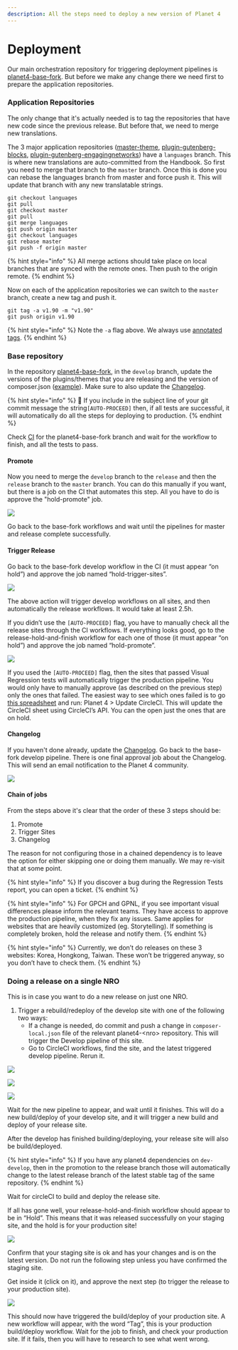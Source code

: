 ```yaml
---
description: All the steps need to deploy a new version of Planet 4
---
```


# Deployment

Our main orchestration repository for triggering deployment pipelines is [planet4-base-fork](https://github.com/greenpeace/planet4-base-fork). But before we make any change there we need first to prepare the application repositories.

### Application Repositories

The only change that it's actually needed is to tag the repositories that have new code since the previous release. But before that, we need to merge new translations.

The 3 major application repositories \([master-theme](https://github.com/greenpeace/planet4-master-theme), [plugin-gutenberg-blocks](https://github.com/greenpeace/planet4-plugin-gutenberg-blocks), [plugin-gutenberg-engagingnetworks](https://github.com/greenpeace/planet4-plugin-gutenberg-engagingnetworks)\) have a `languages` branch. This is where new translations are auto-committed from the Handbook. So first you need to merge that branch to the `master` branch. Once this is done you can rebase the languages branch from master and force push it. This will update that branch with any new translatable strings.

```text
git checkout languages
git pull
git checkout master
git pull
git merge languages
git push origin master
git checkout languages
git rebase master
git push -f origin master
```

{% hint style="info" %}
All merge actions should take place on local branches that are synced with the remote ones. Then push to the origin remote.
{% endhint %}

Now on each of the application repositories we can switch to the `master` branch, create a new tag and push it.

```text
git tag -a v1.90 -m "v1.90"
git push origin v1.90
```

{% hint style="info" %}
Note the `-a` flag above. We always use [annotated tags](https://git-scm.com/book/en/v2/Git-Basics-Tagging#_annotated_tags).
{% endhint %}

### Base repository

In the repository [planet4-base-fork](https://github.com/greenpeace/planet4-base-fork), in the `develop` branch, update the versions of the plugins/themes that you are releasing and the version of composer.json \([example](https://github.com/greenpeace/planet4-base-fork/commit/0a4712ff0e3d3d1d69dfd8a1fbbac7320054a8ba#diff-b5d0ee8c97c7abd7e3fa29b9a27d1780)\). Make sure to also update the [Changelog](../tech/changelog.md).

{% hint style="info" %}
🧙 If you include in the subject line of your git commit message the string`[AUTO-PROCEED]` then, if all tests are successful, it will automatically do all the steps for deploying to production.
{% endhint %}

Check [CI](https://circleci.com/gh/greenpeace/workflows/planet4-base-fork) for the planet4-base-fork branch and wait for the workflow to finish, and all the tests to pass.

#### Promote

Now you need to merge the `develop` branch to the `release` and then the `release` branch to the `master` branch. You can do this manually if you want, but there is a job on the CI that automates this step. All you have to do is approve the "hold-promote" job.

![](../.gitbook/assets/hold-promote%20%283%29.png)

Go back to the base-fork workflows and wait until the pipelines for master and release complete successfully.

#### Trigger Release

Go back to the base-fork develop workflow in the CI \(it must appear “on hold”\) and approve the job named “hold-trigger-sites”.

![](../.gitbook/assets/hold-trigger-sites.png)

The above action will trigger develop workflows on all sites, and then automatically the release workflows. It would take at least 2.5h.

If you didn’t use the `[AUTO-PROCEED]` flag, you have to manually check all the release sites through the CI workflows. If everything looks good, go to the release-hold-and-finish workflow for each one of those \(it must appear “on hold”\) and approve the job named “hold-promote”.

![](../.gitbook/assets/hold-promote%20%281%29.png)

If you used the `[AUTO-PROCEED]` flag, then the sites that passed Visual Regression tests will automatically trigger the production pipeline. You would only have to manually approve \(as described on the previous step\) only the ones that failed. The easiest way to see which ones failed is to go [this spreadsheet](https://docs.google.com/spreadsheets/d/1uAmZLIWYsxrBByqbhoF_vVtSM7WGebYWIc0xftPRPwE/edit#gid=390993139) and run: Planet 4 &gt; Update CircleCI. This will update the CircleCI sheet using CircleCI’s API. You can the open just the ones that are on hold.

#### Changelog

If you haven't done already, update the [Changelog](../tech/changelog.md). Go back to the base-fork develop pipeline. There is one final approval job about the Changelog. This will send an email notification to the Planet 4 community.

![](../.gitbook/assets/changelog.png)

#### Chain of jobs

From the steps above it's clear that the order of these 3 steps should be:

1. Promote
2. Trigger Sites
3. Changelog

The reason for not configuring those in a chained dependency is to leave the option for either skipping one or doing them manually. We may re-visit that at some point.

{% hint style="info" %}
If you discover a bug during the Regression Tests report, you can open a ticket.
{% endhint %}

{% hint style="info" %}
For GPCH and GPNL, if you see important visual differences please inform the relevant teams. They have access to approve the production pipeline, when they fix any issues. Same applies for websites that are heavily customized \(eg. Storytelling\). If something is completely broken, hold the release and notify them.
{% endhint %}

{% hint style="info" %}
Currently, we don’t do releases on these 3 websites: Korea, Hongkong, Taiwan. These won’t be triggered anyway, so you don’t have to check them.
{% endhint %}

### Doing a release on a single NRO

This is in case you want to do a new release on just one NRO.

1. Trigger a rebuild/redeploy of the develop site with one of the following two ways:
   * If a change is needed, do commit and push a change in `composer-local.json` file of the relevant planet4-&lt;nro&gt; repository. This will trigger the Develop pipeline of this site.
   * Go to CircleCI workflows, find the site, and the latest triggered develop pipeline. Rerun it.

![](../.gitbook/assets/01-release-workflow.png)

![](../.gitbook/assets/02-release-yoursite.png)

![](../.gitbook/assets/03-release-develop-rerun.png)

Wait for the new pipeline to appear, and wait until it finishes. This will do a new build/deploy of your develop site, and it will trigger a new build and deploy of your release site.

After the develop has finished building/deploying, your release site will also be build/deployed.

{% hint style="info" %}
If you have any planet4 dependencies on `dev-develop`, then in the promotion to the release branch those will automatically change to the latest release branch of the latest stable tag of the same repository.
{% endhint %}

Wait for circleCI to build and deploy the release site.

If all has gone well, your release-hold-and-finish workflow should appear to be in “Hold”. This means that it was released successfully on your staging site, and the hold is for your production site!

![](../.gitbook/assets/04b-release-hold-workflow.png)

Confirm that your staging site is ok and has your changes and is on the latest version. Do not run the following step unless you have confirmed the staging site.

Get inside it \(click on it\), and approve the next step \(to trigger the release to your production site\).

![](../.gitbook/assets/hold-promote.png)

This should now have triggered the build/deploy of your production site. A new workflow will appear, with the word “Tag”, this is your production build/deploy workflow. Wait for the job to finish, and check your production site. If it fails, then you will have to research to see what went wrong.

